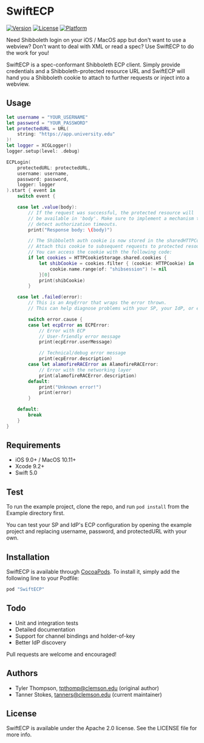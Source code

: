 # SwiftECP

[![Version](https://img.shields.io/cocoapods/v/SwiftECP.svg?style=flat)](http://cocoapods.org/pods/SwiftECP)
[![License](https://img.shields.io/cocoapods/l/SwiftECP.svg?style=flat)](http://cocoapods.org/pods/SwiftECP)
[![Platform](https://img.shields.io/cocoapods/p/SwiftECP.svg?style=flat)](http://cocoapods.org/pods/SwiftECP)

Need Shibboleth login on your iOS / MacOS app but don't want to use a webview? Don't want to deal with XML or read a spec? Use SwiftECP to do the work for you!

SwiftECP is a spec-conformant Shibboleth ECP client. Simply provide credentials and a Shibboleth-protected resource URL and SwiftECP will hand you a Shibboleth cookie to attach to further requests or inject into a webview.

## Usage

```swift
let username = "YOUR_USERNAME"
let password = "YOUR_PASSWORD"
let protectedURL = URL(
    string: "https://app.university.edu"
)!
let logger = XCGLogger()
logger.setup(level: .debug)

ECPLogin(
    protectedURL: protectedURL,
    username: username,
    password: password,
    logger: logger
).start { event in
    switch event {

    case let .value(body):
        // If the request was successful, the protected resource will
        // be available in 'body'. Make sure to implement a mechanism to
        // detect authorization timeouts.
        print("Response body: \(body)")

        // The Shibboleth auth cookie is now stored in the sharedHTTPCookieStorage.
        // Attach this cookie to subsequent requests to protected resources.
        // You can access the cookie with the following code:
        if let cookies = HTTPCookieStorage.shared.cookies {
            let shibCookie = cookies.filter { (cookie: HTTPCookie) in
                cookie.name.range(of: "shibsession") != nil
            }[0]
            print(shibCookie)
        }

    case let .failed(error):
        // This is an AnyError that wraps the error thrown.
        // This can help diagnose problems with your SP, your IdP, or even this library :)

        switch error.cause {
        case let ecpError as ECPError:
            // Error with ECP
            // User-friendly error message
            print(ecpError.userMessage)

            // Technical/debug error message
            print(ecpError.description)
        case let alamofireRACError as AlamofireRACError:
            // Error with the networking layer
            print(alamofireRACError.description)
        default:
            print("Unknown error!")
            print(error)
        }

    default:
        break
    }
}
```

## Requirements

- iOS 9.0+ / MacOS 10.11+
- Xcode 9.2+
- Swift 5.0

## Test

To run the example project, clone the repo, and run `pod install` from the Example directory first.

You can test your SP and IdP's ECP configuration by opening the example project and replacing username, password, and protectedURL with your own.

## Installation

SwiftECP is available through [CocoaPods](http://cocoapods.org). To install
it, simply add the following line to your Podfile:

```ruby
pod "SwiftECP"
```

## Todo

- Unit and integration tests
- Detailed documentation
- Support for channel bindings and holder-of-key
- Better IdP discovery

Pull requests are welcome and encouraged!

## Authors

- Tyler Thompson, tpthomp@clemson.edu (original author)
- Tanner Stokes, tanners@clemson.edu (current maintainer)

## License

SwiftECP is available under the Apache 2.0 license. See the LICENSE file for more info.
